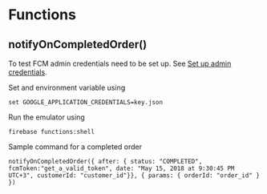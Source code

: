 # Functions

## notifyOnCompletedOrder()

To test FCM admin credentials need to be set up. See [Set up admin credentials](https://firebase.google.com/docs/functions/local-emulator?authuser=0#set_up_admin_credentials_optional).

Set and environment variable using

```
set GOOGLE_APPLICATION_CREDENTIALS=key.json
```

Run the emulator using

```
firebase functions:shell
```

Sample command for a completed order

```
notifyOnCompletedOrder({ after: { status: "COMPLETED", fcmToken:"get_a_valid_token", date: "May 15, 2018 at 9:30:45 PM UTC+3", customerId: "customer_id"}}, { params: { orderId: "order_id" } })
```
